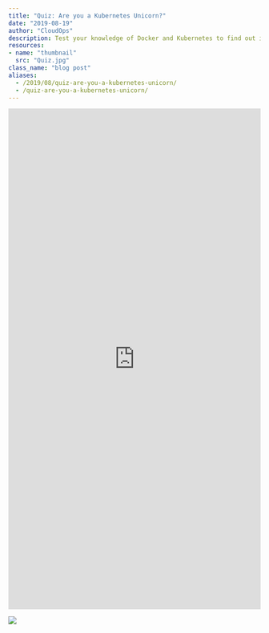 ```yaml
---
title: "Quiz: Are you a Kubernetes Unicorn?"
date: "2019-08-19"
author: "CloudOps"
description: Test your knowledge of Docker and Kubernetes to find out if you’re a unicorn.
resources:
- name: "thumbnail"
  src: "Quiz.jpg"
class_name: "blog post"
aliases:
  - /2019/08/quiz-are-you-a-kubernetes-unicorn/
  - /quiz-are-you-a-kubernetes-unicorn/
---
```


<p>
<div class="smcx-widget smcx-embed smcx-show smcx-widget-dark"><div class="smcx-iframe-container"  style="width: 100%; max-width: 100%; height: 1000px;" ><iframe width="100%" height="100%" frameborder="0" allowtransparency="true" src="https://www.surveymonkey.com/r/9MPYDRY?embedded=1"></iframe></div></div>
</p>

<div class="row">
    <div class="col-xl-8 offset-xl-2 col-lg-10 offset-lg-1 col-md-10 offset-md-1 col-sm-12 col-xs-12 cta-image">
    <a href="/resources/white-papers/azure-kubernetes-services-container-security-for-a-cloud-native-world/">
      <img src="/images/blog/cta/free-ebook.jpeg">
    </a/white-papers/how-to-initiate-devops-transformation-by-assessing-culture-and-processes/>
    </div>
</div>